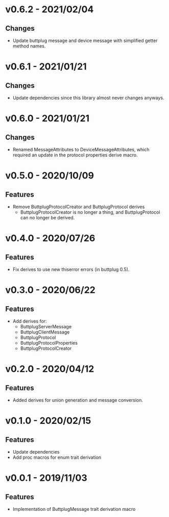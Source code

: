 # v0.6.2 - 2021/02/04

## Changes

- Update buttplug message and device message with simplified getter method names.

# v0.6.1 - 2021/01/21

## Changes

- Update dependencies since this library almost never changes anyways.

# v0.6.0 - 2021/01/21

## Changes

- Renamed MessageAttributes to DeviceMessageAttributes, which required an update in the protocol
  properties derive macro.

# v0.5.0 - 2020/10/09
## Features

- Remove ButtplugProtocolCreator and ButtplugProtocol derives
  - ButtplugProtocolCreator is no longer a thing, and ButtplugProtocol can
    no longer be derived.

# v0.4.0 - 2020/07/26

## Features

- Fix derives to use new thiserror errors (in buttplug 0.5).

# v0.3.0 - 2020/06/22

## Features

- Add derives for:
  - ButtplugServerMessage
  - ButtplugClientMessage
  - ButtplugProtocol
  - ButtplugProtocolProperties
  - ButtplugProtocolCreator

# v0.2.0 - 2020/04/12

## Features

- Added derives for union generation and message conversion.

# v0.1.0 - 2020/02/15

## Features

- Update dependencies
- Add proc macros for enum trait derivation

# v0.0.1 - 2019/11/03

## Features

- Implementation of ButtplugMessage trait derivation macro
